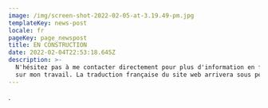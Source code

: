 ```yaml
---
image: /img/screen-shot-2022-02-05-at-3.19.49-pm.jpg
templateKey: news-post
locale: fr
pageKey: page_newspost
title: EN CONSTRUCTION
date: 2022-02-04T22:53:18.645Z
description: >-
  N'hésitez pas à me contacter directement pour plus d'information en français
  sur mon travail. La traduction française du site web arrivera sous peu.
---
```

.
